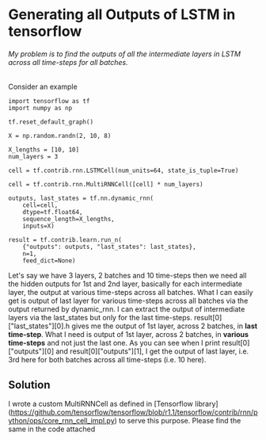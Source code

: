 # Generating all Outputs of LSTM in tensorflow

###### My problem is to find the outputs of all the intermediate layers in LSTM across all time-steps for all batches. 

Consider an example

```
import tensorflow as tf
import numpy as np

tf.reset_default_graph()

X = np.random.randn(2, 10, 8)

X_lengths = [10, 10]
num_layers = 3

cell = tf.contrib.rnn.LSTMCell(num_units=64, state_is_tuple=True)

cell = tf.contrib.rnn.MultiRNNCell([cell] * num_layers)

outputs, last_states = tf.nn.dynamic_rnn(
    cell=cell,
    dtype=tf.float64,
    sequence_length=X_lengths,
    inputs=X)

result = tf.contrib.learn.run_n(
    {"outputs": outputs, "last_states": last_states},
    n=1,
    feed_dict=None)
```
	
Let's say we have 3 layers, 2 batches and 10 time-steps then we need all the hidden outputs for 1st and 2nd layer, basically for each intermediate layer, the output at various time-steps across all batches. What I can easily get is output of last layer for various time-steps across all batches via the output returned by dynamic_rnn. I can extract the output of intermediate layers via the last_states but only for the last time-steps. result[0]["last_states"][0].h gives me the output of 1st layer, across 2 batches, in **last time-step**. What I need is output of 1st layer, across 2 batches, in **various time-steps** and not just the last one. As you can see when I print result[0]["outputs"][0] and result[0]["outputs"][1], I get the output of last layer, i.e. 3rd here for both batches across all time-steps (i.e. 10 here). 


## Solution

I wrote a custom MultiRNNCell as defined in [Tensorflow library] (https://github.com/tensorflow/tensorflow/blob/r1.1/tensorflow/contrib/rnn/python/ops/core_rnn_cell_impl.py) to serve this purpose. Please find the same in the code attached
